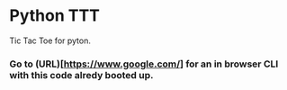 # Python TTT
Tic Tac Toe for pyton.
### Go to (URL)[https://www.google.com/] for an in browser CLI with this code alredy booted up.

